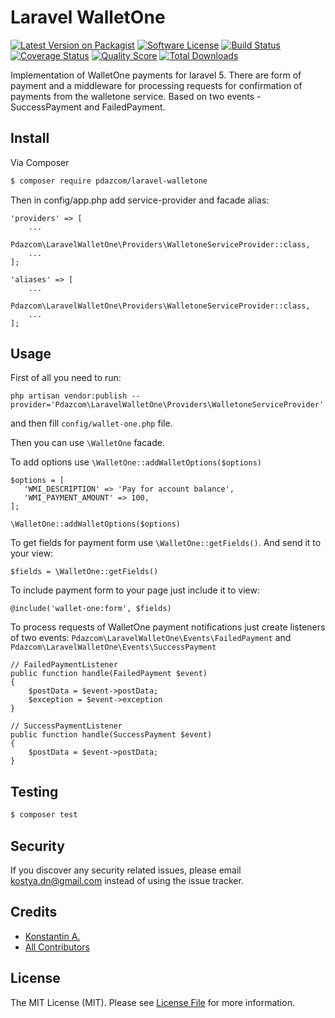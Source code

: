 # Laravel WalletOne

[![Latest Version on Packagist][ico-version]][link-packagist]
[![Software License][ico-license]](LICENSE.md)
[![Build Status][ico-travis]][link-travis]
[![Coverage Status][ico-scrutinizer]][link-scrutinizer]
[![Quality Score][ico-code-quality]][link-code-quality]
[![Total Downloads][ico-downloads]][link-downloads]

Implementation of WalletOne payments for laravel 5. There are form of payment and a middleware for processing requests 
for confirmation of payments from the walletone service. Based on two events - SuccessPayment and FailedPayment.

## Install

Via Composer

``` bash
$ composer require pdazcom/laravel-walletone
```

Then in config/app.php add service-provider and facade alias:

```
'providers' => [
    ...
    Pdazcom\LaravelWalletOne\Providers\WalletoneServiceProvider::class,
    ...
];

'aliases' => [
    ...
    Pdazcom\LaravelWalletOne\Providers\WalletoneServiceProvider::class,
    ...
];
```

## Usage

First of all you need to run:
```
php artisan vendor:publish --provider='Pdazcom\LaravelWalletOne\Providers\WalletoneServiceProvider' 
```

and then fill `config/wallet-one.php` file.

Then you can use `\WalletOne` facade.

To add options use `\WalletOne::addWalletOptions($options)`

```
$options = [
   'WMI_DESCRIPTION' => 'Pay for account balance',
   'WMI_PAYMENT_AMOUNT' => 100,
];

\WalletOne::addWalletOptions($options)
```

To get fields for payment form use `\WalletOne::getFields()`. And send it to your view:
```$xslt
$fields = \WalletOne::getFields()
```

To include payment form to your page just include it to view:
```
@include('wallet-one:form', $fields)
```

To process requests of WalletOne payment notifications just create listeners of two events:
`Pdazcom\LaravelWalletOne\Events\FailedPayment` and `Pdazcom\LaravelWalletOne\Events\SuccessPayment`

```
// FailedPaymentListener
public function handle(FailedPayment $event)
{
    $postData = $event->postData;
    $exception = $event->exception
}
```
```
// SuccessPaymentListener
public function handle(SuccessPayment $event)
{
    $postData = $event->postData;
}
```

## Testing

``` bash
$ composer test
```

## Security

If you discover any security related issues, please email kostya.dn@gmail.com instead of using the issue tracker.

## Credits

- [Konstantin A.][link-author]
- [All Contributors][link-contributors]

## License

The MIT License (MIT). Please see [License File](LICENSE.md) for more information.

[ico-version]: https://img.shields.io/packagist/v/pdazcom/laravel-walletone.svg?style=flat-square
[ico-license]: https://img.shields.io/badge/license-MIT-brightgreen.svg?style=flat-square
[ico-travis]: https://img.shields.io/travis/pdazcom/laravel-walletone/master.svg?style=flat-square
[ico-scrutinizer]: https://img.shields.io/scrutinizer/coverage/g/pdazcom/laravel-walletone.svg?style=flat-square
[ico-code-quality]: https://img.shields.io/scrutinizer/g/pdazcom/laravel-walletone.svg?style=flat-square
[ico-downloads]: https://img.shields.io/packagist/dt/pdazcom/laravel-walletone.svg?style=flat-square

[link-packagist]: https://packagist.org/packages/pdazcom/laravel-walletone
[link-travis]: https://travis-ci.org/pdazcom/laravel-walletone
[link-scrutinizer]: https://scrutinizer-ci.com/g/pdazcom/laravel-walletone/code-structure
[link-code-quality]: https://scrutinizer-ci.com/g/pdazcom/laravel-walletone
[link-downloads]: https://packagist.org/packages/pdazcom/laravel-walletone
[link-author]: https://github.com/pdazcom
[link-contributors]: ../../contributors
